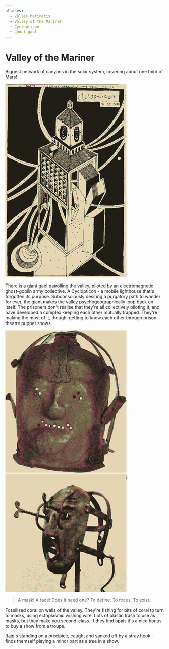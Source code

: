 ```yaml
---
aliases:
  - Valles Marineris
  - Valley of the Mariner
  - Cyclopticon
  - ghost gaol
---
```

# Valley of the Mariner
Biggest network of canyons in the solar system, covering about one third of [Mars](Mars.md)! 

![](img/Jackson_Voorby-Cyclopticon.png)

There is a giant gaol patrolling the valley, piloted by an electromagnetic ghost-goblin army collective. A Cyclopticon - a  mobile lighthouse that's forgotten its purpose. Subconsciously desiring a purgatory path to wander for ever, the giant makes the valley psychogeographically loop back on itself. The prisoners don't realise that they're all collectively piloting it, and have developed a complex keeping each other mutually trapped. They're making the most of it, though, getting to know each other through prison theatre puppet shows.

![](img/flatface.png)
![](img/masochist.png)

> A mask! A face! Does it need one? To define. To focus. To exist.

Fossilised coral on walls of the valley. They're fishing for bits of coral to turn to masks, using ectoplasmic wishing wire. Lots of plastic trash to use as masks, but they make you second-class. If they find opals it's a nice bonus to buy a show from a troupe.

[Rain](Rain.md)'s standing on a precipice, caught and yanked off by a stray hook - finds themself playing a minor part as a tree in a show.

